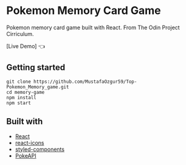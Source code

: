 # Pokemon Memory Card Game

Pokemon memory card game built with React. From The Odin Project Cirriculum.

[Live Demo] :point_left:

## Getting started

```
git clone https://github.com/MustafaOzgur59/Top-Pokemon_Memory_game.git
cd memory-game
npm install
npm start
```

## Built with

- [React](https://reactjs.org/)
- [react-icons](https://www.npmjs.com/package/react-icons)
- [styled-components](https://styled-components.com/)
- [PokeAPI](https://pokeapi.co/)
